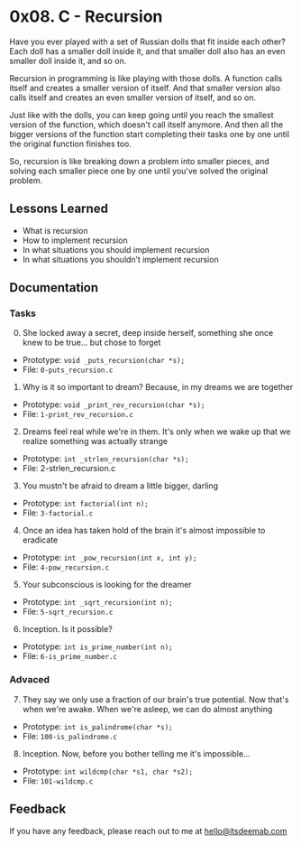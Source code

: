 
# 0x08. C - Recursion

Have you ever played with a set of Russian dolls that fit inside each other? Each doll has a smaller doll inside it, and that smaller doll also has an even smaller doll inside it, and so on.

Recursion in programming is like playing with those dolls. A function calls itself and creates a smaller version of itself. And that smaller version also calls itself and creates an even smaller version of itself, and so on.

Just like with the dolls, you can keep going until you reach the smallest version of the function, which doesn't call itself anymore. And then all the bigger versions of the function start completing their tasks one by one until the original function finishes too.

So, recursion is like breaking down a problem into smaller pieces, and solving each smaller piece one by one until you've solved the original problem.


## Lessons Learned

* What is recursion
* How to implement recursion
* In what situations you should implement recursion
* In what situations you shouldn’t implement recursion

## Documentation

### Tasks

0. She locked away a secret, deep inside herself, something she once knew to be true... but chose to forget
* Prototype: `void _puts_recursion(char *s);`
* File: `0-puts_recursion.c`

1. Why is it so important to dream? Because, in my dreams we are together
* Prototype: `void _print_rev_recursion(char *s);`
* File: `1-print_rev_recursion.c`

2. Dreams feel real while we're in them. It's only when we wake up that we realize something was actually strange
* Prototype: `int _strlen_recursion(char *s);`
* File: 2-strlen_recursion.c

3. You mustn't be afraid to dream a little bigger, darling
* Prototype: `int factorial(int n);`
* File: `3-factorial.c`

4. Once an idea has taken hold of the brain it's almost impossible to eradicate
* Prototype: `int _pow_recursion(int x, int y);`
* File: `4-pow_recursion.c`

5. Your subconscious is looking for the dreamer
* Prototype: `int _sqrt_recursion(int n);`
* File: `5-sqrt_recursion.c`

6. Inception. Is it possible?
* Prototype: `int is_prime_number(int n);`
* File: `6-is_prime_number.c`

### Advaced

7. They say we only use a fraction of our brain's true potential. Now that's when we're awake. When we're asleep, we can do almost anything
* Prototype: `int is_palindrome(char *s);`
* File: `100-is_palindrome.c`

8. Inception. Now, before you bother telling me it's impossible...
* Prototype: `int wildcmp(char *s1, char *s2);`
* File: `101-wildcmp.c`


## Feedback

If you have any feedback, please reach out to me at hello@itsdeemab.com

